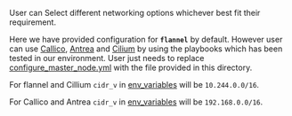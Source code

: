 User can Select different networking options whichever best fit their requirement.

Here we have provided configuration for **```flannel```** by default. However user can use [Callico](https://github.com/Fiware-Community/kubernetes-in-FiwareLab/blob/main/docs/Network%20Options/configure_master_node_calico.yml), [Antrea](https://github.com/Fiware-Community/kubernetes-in-FiwareLab/blob/main/docs/Network%20Options/configure_master_node_antrea.yml) and [Cilium](https://github.com/Fiware-Community/kubernetes-in-FiwareLab/blob/main/docs/Network%20Options/configure_master_node_cilium.yml) by using the playbooks which has been tested in our environment. 
User just needs to replace [configure_master_node.yml](https://github.com/Fiware-Community/kubernetes-in-FiwareLab/blob/main/centos/playbooks/configure_master_node.yml) with the file provided in this directory.

For flannel and Cillium ```cidr_v``` in [env_variables](https://github.com/Fiware-Community/kubernetes-in-FiwareLab/blob/main/centos/playbooks/env_variables) will be ```10.244.0.0/16```.

For Callico and Antrea ```cidr_v``` in [env_variables](https://github.com/Fiware-Community/kubernetes-in-FiwareLab/blob/main/centos/playbooks/env_variables) will be ```192.168.0.0/16```.
